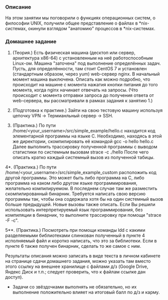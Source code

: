### Описание

На этом занятии мы поговорили о функциях операционных систем, о философии UNIX, получили общее представление о файлах в *nix-системах, окинули взглядом "анатомию" процессов в *nix-системах.

### Домашнее задание

1. (Теория.) Есть физическая машина (десктоп или сервер, архитектура x86-64) с установленным на неё работоспособным Linux-ом. Машина "заточена" под выполнение определённых задач. Пусть, для определённости, там стоит CentOS 7 и установлен (стандартным образом, через yum) web-сервер nginx. В начальный момент машина выключена. Описать как можно подробно, что происходит на машине с момента нажатия кнопки питания до того момента, когда nginx начинает отвечать на запросы. (Что происходит с момента отправки запроса до получения ответа от web-сервера, вы рассматривали в рамках задания к занятию 1.)

2. (Подготовка к практике.) Зайти на свою тестовую машину используя цепочку VPN -> Термианльный сервер -> SSH.

3. (Практика.) По пути /home/<your_username>/src/simple_example/hello.c находится код элементарной программы на языке C. Необходимо, находясь в этой же директории, скомпилировать её командой
 gcc -o hello hello.c
Далее выполнить трассировку полученной программы с выводом статистики по системным вызовам
 strace -c ./hello
После чего описать кратко каждый системный вызов из полученной табицы.

4\*. (Практика.) По пути /home/<your_username>/src/simple_example_custom расположить код другой программы. Это может быть либо программа на C, либо программа на каком либо другом языке программирования, желательно компилируемом. В последнем случае там же разместить скомпилированный бинарник. Требуется написать свою версию программы так, чтобы она содержала хотя бы на один системный вызов больше предыдущей. Новые вызовы также описать. Если Вы решили использовать интерпретируемый язык программирования, без компиляции в бинарник, то выполните трассировку при помощи "strace -F -c".

5\*\*. (Практика.) Посмотреть при помощи команды ldd с какими разделяемыми библиотеками слинкован полученный в пункте 4 исполняемый файл и коротко написать, что это за библиотеки. Если в пункте 6 также получен бинарник, сделать то же самое с ним.

Результаты описания можно записать в виде текста в личном кабинете на странице сдачи домашнего задания, можно указать там вместо этого ссылку на внешнее хранилище с файлами д/з (Google Drive, Яндекс Диск и т.п.; следует проверить, что к файлам ссылке дан доступ).

* Задачи со звёздочками выполнять не обязательно, но их выполнение положительно влияет на итоговый балл по д/з и карму.